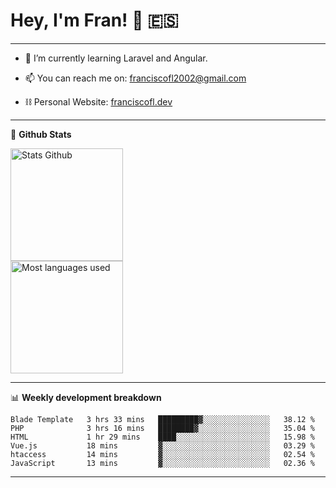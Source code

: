 # Hey, I'm Fran! 👋 :es:

-------

- 🌱 I’m currently learning Laravel and Angular.

- 📫 You can reach me on: franciscofl2002@gmail.com

- ⛓  Personal Website: [franciscofl.dev](https://www.franciscofl.dev/)

-------

📝 **Github Stats**


<div align="left">
  <img height="180em" src="https://github-readme-stats.vercel.app/api?username=franciscofl12&count_private=true&show_icons=true&theme=dracula&bg_color=-45deg,282A36,3D3344" alt="Stats Github"/>
  <br>
  <img height="180em" src="https://github-readme-stats.vercel.app/api/top-langs/?username=franciscofl12&count_private&theme=dracula&bg_color=-45deg,282A36,3D3344&layout=compact&langs_count=6" alt="Most languages used"/>
</div>

-------

📊 **Weekly development breakdown**


<!--START_SECTION:waka-->

```text
Blade Template   3 hrs 33 mins   █████████▓░░░░░░░░░░░░░░░   38.12 %
PHP              3 hrs 16 mins   ████████▓░░░░░░░░░░░░░░░░   35.04 %
HTML             1 hr 29 mins    ████░░░░░░░░░░░░░░░░░░░░░   15.98 %
Vue.js           18 mins         ▓░░░░░░░░░░░░░░░░░░░░░░░░   03.29 %
htaccess         14 mins         ▓░░░░░░░░░░░░░░░░░░░░░░░░   02.54 %
JavaScript       13 mins         ▓░░░░░░░░░░░░░░░░░░░░░░░░   02.36 %
```

<!--END_SECTION:waka-->

-------

